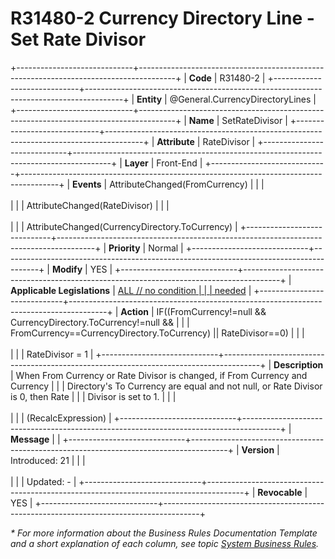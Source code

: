 ﻿---
erp.type: front-end-business-rule
erp.entity: General.CurrencyDirectoryLines
---

# R31480-2 Currency Directory Line - Set Rate Divisor
+-----------------------------+---------------------------------------------------------------------------------------+
| **Code**                    | R31480-2                                                                              |
+-----------------------------+---------------------------------------------------------------------------------------+
| **Entity**                  | @General.CurrencyDirectoryLines                                                       |
+-----------------------------+---------------------------------------------------------------------------------------+
| **Name**                    | SetRateDivisor                                                                        |
+-----------------------------+---------------------------------------------------------------------------------------+
| **Attribute**               | RateDivisor                                                                           |
+-----------------------------+---------------------------------------------------------------------------------------+
| **Layer**                   | Front-End                                                                             |
+-----------------------------+---------------------------------------------------------------------------------------+
| **Events**                  | AttributeChanged(FromCurrency)                                                        |
|                             | <br/><br/>                                                                            |
|                             | AttributeChanged(RateDivisor)                                                         |
|                             | <br/><br/>                                                                            |
|                             | AttributeChanged(CurrencyDirectory.ToCurrency)                                        |
+-----------------------------+---------------------------------------------------------------------------------------+
| **Priority**                | Normal                                                                                |
+-----------------------------+---------------------------------------------------------------------------------------+
| **Modify**                  | YES                                                                                   |
+-----------------------------+---------------------------------------------------------------------------------------+
| **Applicable Legislations** | [ALL // no condition                                                                  |
|                             | needed](xref:applicable-legislations)                                                 |
+-----------------------------+---------------------------------------------------------------------------------------+
| **Action**                  | IF((FromCurrency!=null && CurrencyDirectory.ToCurrency!=null &&                       |
|                             | FromCurrency==CurrencyDirectory.ToCurrency) \|\| RateDivisor==0)                      |
|                             | <br/><br/>                                                                            |
|                             | RateDivisor = 1                                                                       |
+-----------------------------+---------------------------------------------------------------------------------------+
| **Description**             | When From Currency or Rate Divisor is changed, if From Currency and Currency          |
|                             | Directory\'s To Currency are equal and not null, or Rate Divisor is 0, then Rate      |
|                             | Divisor is set to 1.                                                                  |
|                             | <br/><br/>                                                                            |
|                             | (RecalcExpression)                                                                    |
+-----------------------------+---------------------------------------------------------------------------------------+
| **Message**                 |                                                                                       |
+-----------------------------+---------------------------------------------------------------------------------------+
| **Version**                 | Introduced: 21                                                                        |
|                             | <br/><br/>                                                                            |
|                             | Updated: -                                                                            |
+-----------------------------+---------------------------------------------------------------------------------------+
| **Revocable**               | YES                                                                                   |
+-----------------------------+---------------------------------------------------------------------------------------+

*\* For more information about the Business Rules Documentation Template and a short explanation of each column, see
topic [System Business Rules](../templates/template-description-system-business-rules.md).*
